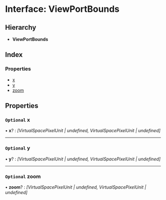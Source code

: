 # Interface: ViewPortBounds

## Hierarchy

- **ViewPortBounds**

## Index

### Properties

- [x](viewportbounds.md#optional-x)
- [y](viewportbounds.md#optional-y)
- [zoom](viewportbounds.md#optional-zoom)

## Properties

### `Optional` x

• **x**? : _[VirtualSpacePixelUnit | undefined, VirtualSpacePixelUnit &#124; undefined]_

---

### `Optional` y

• **y**? : _[VirtualSpacePixelUnit | undefined, VirtualSpacePixelUnit &#124; undefined]_

---

### `Optional` zoom

• **zoom**? : _[VirtualSpacePixelUnit | undefined, VirtualSpacePixelUnit &#124; undefined]_
